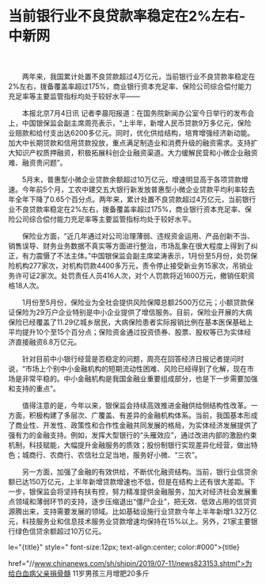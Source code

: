 # 当前银行业不良贷款率稳定在2%左右-中新网

　　

　　两年来，我国累计处置不良贷款超过4万亿元，当前银行业不良贷款率稳定在2%左右，拨备覆盖率超过175%，商业银行资本充足率、保险公司综合偿付能力充足率等主要监管指标均处于较好水平——

　　本报北京7月4日讯 记者李晨阳报道：在国务院新闻办公室今日举行的发布会上，中国银保监会副主席周亮表示，“上半年，新增人民币贷款9万多亿元，保险业赔款和给付支出达6200多亿元。同时，优化供给结构，培育增强经济新动能。加大中长期贷款和信用贷款投放，重点满足制造业和消费升级的融资需求。支持扩大知识产权质押融资，积极拓展科创企业融资渠道。大力缓解民营和小微企业融资难、融资贵问题”。

　　5月末，普惠型小微企业贷款余额超过10万亿元，增速明显高于各项贷款增速。今年前5个月，工农中建交五大银行新发放普惠型小微企业贷款平均利率较去年全年下降了0.65个百分点。两年来，累计处置不良贷款超过4万亿元，当前银行业不良贷款率稳定在2%左右，拨备覆盖率超过175%，商业银行资本充足率、保险公司综合偿付能力充足率等主要监管指标均处于较好水平。

　　保险业方面，“近几年通过对公司治理薄弱、违规资金运用、产品创新不当、销售误导、财务业务数据不真实等方面进行整治，市场乱象在很大程度上得到了纠正，有力震慑了不法主体。”中国银保监会副主席梁涛表示，1月份至5月份，处罚保险机构277家次，对机构罚款4400多万元，责令停止接受新业务15家次，吊销业务许可证2家次。处罚责任人员416人次，对个人罚款将近1600万元，撤销任职资格18人次。

　　1月份至5月份，保险业为全社会提供风险保障总额2500万亿元；小额贷款保证保险为29万户企业特别是中小企业提供了增信服务。目前，保险业开展的大病保险已经覆盖了11.29亿城乡居民，大病保险患者实际报销比例在基本医保基础上平均提升10个至15个百分点；保险资金通过投资债券、股票、股权等已为实体经济直接融资8.8万亿元。

　　针对目前中小银行经营是否稳定的问题，周亮在回答经济日报记者提问时说，“市场上个别中小金融机构的短期流动性困难、风险已经得到了化解，现在市场是非常平稳的。中小金融机构是我国金融业重要组成部分，也是下一步需要加强和支持的重点”。

　　值得注意的是，今年以来，银保监会持续高效推进金融供给侧结构性改革。一方面，积极构建了多层次、广覆盖、有差异的金融机构体系。当前，我国基本形成了商业性、开发性、政策性和合作性金融共同发展的格局，为实体经济发展提供了强有力的金融支持。例如，发挥大型银行的“头雁效应”，通过改进内部的激励约束机制，科技赋能，大幅提升金融服务的质效；股份制银行实现差异化经营，做出特色；城商行、农商行、农信社立足当地，服务好小微、“三农”。

　　另一方面，加强了金融的有效供给，不断优化融资结构。当前，银行业信贷余额已达150万亿元，上半年新增贷款增速也不低，但是在结构上还有很大差距。下一步，银保监会将坚持有扶有控，努力精准提供金融服务，加大对经济社会发展重点领域和薄弱环节的支持，逐步压缩退出“僵尸企业”，把无效、低效占用的信贷资源腾出来，支持需要发展的领域。比如基础设施行业贷款今年上半年新增1.32万亿元，科技服务业和信息技术服务业贷款增速均保持在15%以上。另外，21家主要银行绿色信贷余额超过10万亿元。

le="{title}" style=" font-size:12px; text-align:center; color:#000">{title}

href="//www.chinanews.com/sh/shipin/2019/07-11/news823153.shtml">为给白血病父亲捐骨髓 11岁男孩三月增肥20多斤
